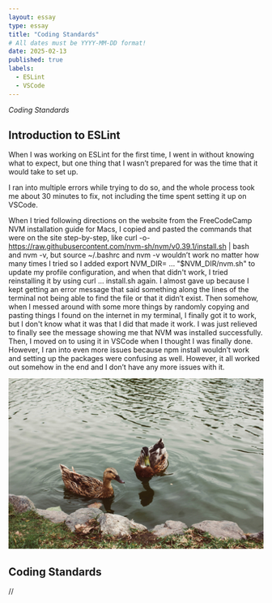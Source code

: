 ```yaml
---
layout: essay
type: essay
title: "Coding Standards"
# All dates must be YYYY-MM-DD format!
date: 2025-02-13
published: true
labels:
  - ESLint
  - VSCode
---
```




*Coding Standards*


## Introduction to ESLint
When I was working on ESLint for the first time, I went in without knowing what to expect, but one thing that I wasn’t prepared for was the time that it would take to set up.

I ran into multiple errors while trying to do so, and the whole process took me about 30 minutes to fix, not including the time spent setting it up on VSCode.

When I tried following directions on the website from the FreeCodeCamp NVM installation guide for Macs, I copied and pasted the commands that were on the site step-by-step, like curl -o- https://raw.githubusercontent.com/nvm-sh/nvm/v0.39.1/install.sh | bash and nvm -v, but source ~/.bashrc and nvm -v wouldn’t work no matter how many times I tried so I added export NVM_DIR= ... "$NVM_DIR/nvm.sh" to update my profile configuration, and when that didn't work, I tried reinstalling it by using curl ... install.sh again. I almost gave up because I kept getting an error message that said something along the lines of the terminal not being able to find the file or that it didn’t exist. Then somehow, when I messed around with some more things by randomly copying and pasting things I found on the internet in my terminal, I finally got it to work, but I don't know what it was that I did that made it work. I was just relieved to finally see the message showing me that NVM was installed successfully. Then, I moved on to using it in VSCode when I thought I was finally done. However, I ran into even more issues because npm install wouldn’t work and setting up the packages were confusing as well. However, it all worked out somehow in the end and I don’t have any more issues with it.

<img width="550px" class="rounded float-start pe-4" src="../img/difficulty/javiera-argandona-aIN3UsyUw18-unsplash.jpg">

## Coding Standards
//
